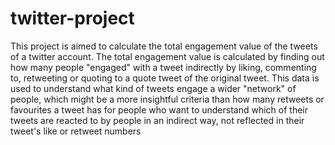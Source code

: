 # twitter-project
This project is aimed to calculate the total engagement value of the tweets of a twitter account. The total engagement value is calculated by
finding out how many people "engaged" with a tweet indirectly by liking, commenting to, retweeting or quoting to a quote tweet of the original
tweet. This data is used to understand what kind of tweets engage a wider "network" of people, which might be a more insightful criteria than how many retweets or 
favourites a tweet has for people who want to understand which of their tweets are reacted to by people in an indirect way, not reflected in
their tweet's like or retweet numbers
